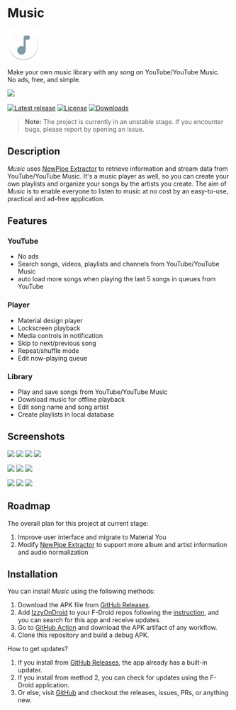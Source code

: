 # Music

![Icon](app/src/main/res/mipmap-hdpi/ic_launcher_round.png)

Make your own music library with any song on YouTube/YouTube Music.  
No ads, free, and simple.

[<img src="https://gitlab.com/IzzyOnDroid/repo/-/raw/master/assets/IzzyOnDroid.png" height="80">](https://apt.izzysoft.de/fdroid/index/apk/com.zionhuang.music)

[![Latest release](https://img.shields.io/github/v/release/z-huang/music?include_prereleases)](https://github.com/z-huang/music/releases)
[![License](https://img.shields.io/github/license/z-huang/music)](https://www.gnu.org/licenses/gpl-3.0)
[![Downloads](https://img.shields.io/github/downloads/z-huang/music/total)](https://github.com/z-huang/music/releases)

> **Note:** The project is currently in an unstable stage. If you encounter bugs, please report by opening an issue.

## Description

_Music_ uses [NewPipe Extractor](https://github.com/TeamNewPipe/NewPipeExtractor) to retrieve information and stream data from YouTube/YouTube Music. It's a music player as well, so you can create your own playlists and organize your songs by the artists you create. The aim of _Music_ is to enable everyone to listen to music at no cost by an easy-to-use, practical and ad-free application.

## Features

### YouTube

- No ads
- Search songs, videos, playlists and channels from YouTube/YouTube Music
- auto load more songs when playing the last 5 songs in queues from YouTube

### Player

- Material design player
- Lockscreen playback
- Media controls in notification
- Skip to next/previous song
- Repeat/shuffle mode
- Edit now-playing queue

### Library

- Play and save songs from YouTube/YouTube Music
- Download music for offline playback
- Edit song name and song artist
- Create playlists in local database

## Screenshots

<p float="left">
  <img src="https://raw.githubusercontent.com/z-huang/music/master/screenshots/main.jpg" width="170" />
  <img src="https://raw.githubusercontent.com/z-huang/music/master/screenshots/artists.jpg" width="170" />
  <img src="https://raw.githubusercontent.com/z-huang/music/master/screenshots/playlists.jpg" width="170" />
  <img src="https://raw.githubusercontent.com/z-huang/music/master/screenshots/explore.jpg" width="170" />
</p>
<p float="left">
  <img src="https://raw.githubusercontent.com/z-huang/music/master/screenshots/player.jpg" width="170" />
  <img src="https://raw.githubusercontent.com/z-huang/music/master/screenshots/notification.jpg" width="170" />
  <img src="https://raw.githubusercontent.com/z-huang/music/master/screenshots/now playing queue.jpg" width="170" />
</p>
<p float="left">
  <img src="https://raw.githubusercontent.com/z-huang/music/master/screenshots/search.jpg" width="170" />
  <img src="https://raw.githubusercontent.com/z-huang/music/master/screenshots/search results.jpg" width="170" />
  <img src="https://raw.githubusercontent.com/z-huang/music/master/screenshots/settings.jpg" width="170" />
</p>

## Roadmap

The overall plan for this project at current stage:
1. Improve user interface and migrate to Material You
2. Modify [NewPipe Extractor](https://github.com/TeamNewPipe/NewPipeExtractor) to support more album and artist information and audio normalization

## Installation

You can install _Music_ using the following methods:

1. Download the APK file from [GitHub Releases](https://github.com/z-huang/music/releases).
2. Add [IzzyOnDroid](https://apt.izzysoft.de/fdroid/index/apk/com.zionhuang.music) to your F-Droid repos following the [instruction](https://apt.izzysoft.de/fdroid/index/info), and you can search for this app and receive updates.
3. Go to [GitHub Action](https://github.com/z-huang/music/actions) and download the APK artifact of any workflow.
4. Clone this repository and build a debug APK.

How to get updates?

1. If you install from [GitHub Releases](https://github.com/z-huang/music/releases), the app already has a built-in updater.
2. If you install from method 2, you can check for updates using the F-Droid application.
3. Or else, visit [GitHub](https://github.com/z-huang/music) and checkout the releases, issues, PRs, or anything new.